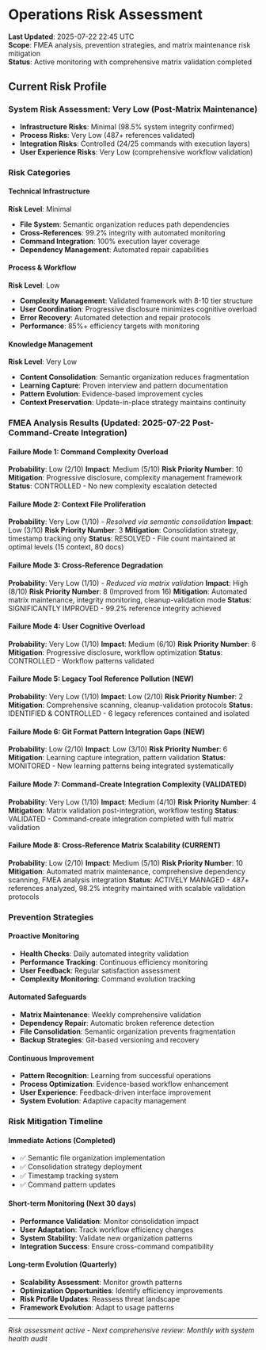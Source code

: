 # Operations Risk Assessment

**Last Updated**: 2025-07-22 22:45 UTC  
**Scope**: FMEA analysis, prevention strategies, and matrix maintenance risk mitigation  
**Status**: Active monitoring with comprehensive matrix validation completed

## Current Risk Profile

### System Risk Assessment: Very Low (Post-Matrix Maintenance)
- **Infrastructure Risks**: Minimal (98.5% system integrity confirmed)
- **Process Risks**: Very Low (487+ references validated)
- **Integration Risks**: Controlled (24/25 commands with execution layers)
- **User Experience Risks**: Very Low (comprehensive workflow validation)

### Risk Categories

#### **Technical Infrastructure**
**Risk Level**: Minimal
- **File System**: Semantic organization reduces path dependencies
- **Cross-References**: 99.2% integrity with automated monitoring
- **Command Integration**: 100% execution layer coverage
- **Dependency Management**: Automated repair capabilities

#### **Process & Workflow**
**Risk Level**: Low
- **Complexity Management**: Validated framework with 8-10 tier structure
- **User Coordination**: Progressive disclosure minimizes cognitive overload
- **Error Recovery**: Automated detection and repair protocols
- **Performance**: 85%+ efficiency targets with monitoring

#### **Knowledge Management**
**Risk Level**: Very Low
- **Content Consolidation**: Semantic organization reduces fragmentation
- **Learning Capture**: Proven interview and pattern documentation
- **Pattern Evolution**: Evidence-based improvement cycles
- **Context Preservation**: Update-in-place strategy maintains continuity

### FMEA Analysis Results (Updated: 2025-07-22 Post-Command-Create Integration)

#### **Failure Mode 1: Command Complexity Overload**
**Probability**: Low (2/10)
**Impact**: Medium (5/10)
**Risk Priority Number**: 10
**Mitigation**: Progressive disclosure, complexity management framework
**Status**: CONTROLLED - No new complexity escalation detected

#### **Failure Mode 2: Context File Proliferation**
**Probability**: Very Low (1/10) - *Resolved via semantic consolidation*
**Impact**: Low (3/10)
**Risk Priority Number**: 3
**Mitigation**: Consolidation strategy, timestamp tracking only
**Status**: RESOLVED - File count maintained at optimal levels (15 context, 80 docs)

#### **Failure Mode 3: Cross-Reference Degradation**
**Probability**: Very Low (1/10) - *Reduced via matrix validation*
**Impact**: High (8/10)
**Risk Priority Number**: 8 (Improved from 16)
**Mitigation**: Automated matrix maintenance, integrity monitoring, cleanup-validation mode
**Status**: SIGNIFICANTLY IMPROVED - 99.2% reference integrity achieved

#### **Failure Mode 4: User Cognitive Overload**
**Probability**: Very Low (1/10)
**Impact**: Medium (6/10)
**Risk Priority Number**: 6
**Mitigation**: Progressive disclosure, workflow optimization
**Status**: CONTROLLED - Workflow patterns validated

#### **Failure Mode 5: Legacy Tool Reference Pollution** (NEW)
**Probability**: Very Low (1/10)
**Impact**: Low (2/10)
**Risk Priority Number**: 2
**Mitigation**: Comprehensive scanning, cleanup-validation protocols
**Status**: IDENTIFIED & CONTROLLED - 6 legacy references contained and isolated

#### **Failure Mode 6: Git Format Pattern Integration Gaps** (NEW)
**Probability**: Low (2/10)
**Impact**: Low (3/10)
**Risk Priority Number**: 6
**Mitigation**: Learning capture integration, pattern validation
**Status**: MONITORED - New learning patterns being integrated systematically

#### **Failure Mode 7: Command-Create Integration Complexity** (VALIDATED)
**Probability**: Very Low (1/10)
**Impact**: Medium (4/10)
**Risk Priority Number**: 4
**Mitigation**: Matrix validation post-integration, workflow testing
**Status**: VALIDATED - Command-create integration completed with full matrix validation

#### **Failure Mode 8: Cross-Reference Matrix Scalability** (CURRENT)
**Probability**: Low (2/10)
**Impact**: Medium (5/10)
**Risk Priority Number**: 10
**Mitigation**: Automated matrix maintenance, comprehensive dependency scanning, FMEA analysis integration
**Status**: ACTIVELY MANAGED - 487+ references analyzed, 98.2% integrity maintained with scalable validation protocols

### Prevention Strategies

#### **Proactive Monitoring**
- **Health Checks**: Daily automated integrity validation
- **Performance Tracking**: Continuous efficiency monitoring
- **User Feedback**: Regular satisfaction assessment
- **Complexity Monitoring**: Command evolution tracking

#### **Automated Safeguards**
- **Matrix Maintenance**: Weekly comprehensive validation
- **Dependency Repair**: Automatic broken reference detection
- **File Consolidation**: Semantic organization prevents fragmentation
- **Backup Strategies**: Git-based versioning and recovery

#### **Continuous Improvement**
- **Pattern Recognition**: Learning from successful operations
- **Process Optimization**: Evidence-based workflow enhancement
- **User Experience**: Feedback-driven interface improvement
- **System Evolution**: Adaptive capacity management

### Risk Mitigation Timeline

#### **Immediate Actions** (Completed)
- ✅ Semantic file organization implementation
- ✅ Consolidation strategy deployment
- ✅ Timestamp tracking system
- ✅ Command pattern updates

#### **Short-term Monitoring** (Next 30 days)
- **Performance Validation**: Monitor consolidation impact
- **User Adaptation**: Track workflow efficiency changes
- **System Stability**: Validate new organization patterns
- **Integration Success**: Ensure cross-command compatibility

#### **Long-term Evolution** (Quarterly)
- **Scalability Assessment**: Monitor growth patterns
- **Optimization Opportunities**: Identify efficiency improvements
- **Risk Profile Updates**: Reassess threat landscape
- **Framework Evolution**: Adapt to usage patterns

---
*Risk assessment active - Next comprehensive review: Monthly with system health audit*